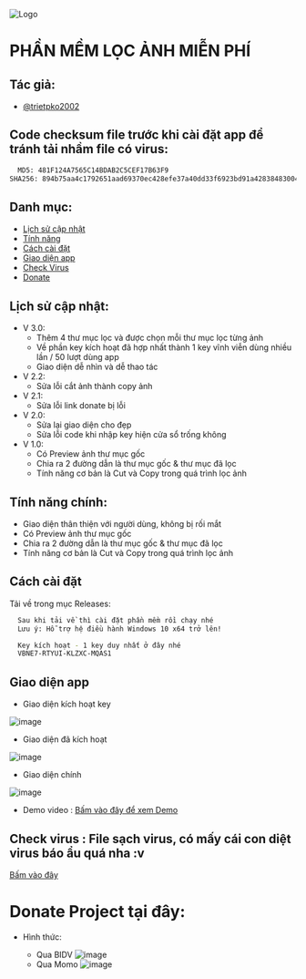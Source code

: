 
![Logo](https://raw.githubusercontent.com/trietpko2002/trietpko2002.github.io/refs/heads/main/img/icon.ico)


# PHẦN MỀM LỌC ẢNH MIỄN PHÍ
## Tác giả:

- [@trietpko2002](https://github.com/trietpko2002)

## Code checksum file trước khi cài đặt app để tránh tải nhầm file có virus:
```bash
  MD5: 481F124A7565C14BDAB2C5CEF17B63F9
SHA256: 894b75aa4c1792651aad69370ec428efe37a40dd33f6923bd91a428384830043
```
## Danh mục:

 - [Lịch sử cập nhật](https://github.com/trietpko2002/tool_loc_anh_python/blob/main/README.md#l%E1%BB%8Bch-s%E1%BB%AD-c%E1%BA%ADp-nh%E1%BA%ADt)
 - [Tính năng](https://github.com/trietpko2002/tool_loc_anh_python/blob/main/README.md#t%C3%ADnh-n%C4%83ng-ch%C3%ADnh)
- [Cách cài đặt](https://github.com/trietpko2002/tool_loc_anh_python/blob/main/README.md#c%C3%A1ch-c%C3%A0i-%C4%91%E1%BA%B7t)
- [Giao diện app](https://github.com/trietpko2002/tool_loc_anh_python/blob/main/README.md#giao-di%E1%BB%87n-app)
- [Check Virus](https://github.com/trietpko2002/tool_loc_anh_python/blob/main/README.md#check-virus--ph%E1%BA%A7n-m%E1%BB%81m-s%E1%BA%A1ch-c%C3%B3-m%E1%BA%A5y-c%C3%A1i-di%E1%BB%87t-virus-n%C3%B3-b%C3%A1o-t%C3%A0o-lao-qu%C3%A1-100-kh%C3%B4ng-c%C3%B3-virus)
- [Donate](https://github.com/trietpko2002/tool_loc_anh_python/blob/main/README.md#donate-project-t%E1%BA%A1i-%C4%91%C3%A2y)



## Lịch sử cập nhật:
- V 3.0:
    - Thêm 4 thư mục lọc và được chọn mỗi thư mục lọc từng ảnh 
    - Về phần key kích hoạt đã hợp nhất thành 1 key vĩnh viễn dùng nhiều lần / 50 lượt dùng app
    - Giao diện dễ nhìn và dễ thao tác
- V 2.2:
    -  Sửa lỗi cắt ảnh thành copy ảnh
- V 2.1:
    -  Sửa lỗi link donate bị lỗi
- V 2.0:
    - Sửa lại giao diện cho đẹp
    - Sửa lỗi code khi nhập key hiện cửa sổ trống không
- V 1.0:
    - Có Preview ảnh thư mục gốc
    - Chia ra 2 đường dẫn là thư mục gốc & thư mục đã lọc
    - Tính năng cơ bản là Cut và Copy trong quá trình lọc ảnh



## Tính năng chính:

- Giao diện thân thiện với người dùng, không bị rối mắt
- Có Preview ảnh thư mục gốc
- Chia ra 2 đường dẫn là thư mục gốc & thư mục đã lọc
- Tính năng cơ bản là Cut và Copy trong quá trình lọc ảnh


## Cách cài đặt

Tải về trong mục Releases: 

```bash
  Sau khi tải về thì cài đặt phần mềm rồi chạy nhé
  Lưu ý: Hỗ trợ hệ điều hành Windows 10 x64 trở lên!
```
```bash
  Key kích hoạt - 1 key duy nhất ở đây nhé 
  VBNE7-RTYUI-KLZXC-MQAS1
```
    
## Giao diện app

- Giao diện kích hoạt key

![image](https://raw.githubusercontent.com/trietpko2002/trietpko2002.github.io/refs/heads/main/img/1.jpg)

- Giao diện đã kích hoạt

![image](https://raw.githubusercontent.com/trietpko2002/trietpko2002.github.io/refs/heads/main/img/2.jpg)

- Giao diện chính

![image](https://raw.githubusercontent.com/trietpko2002/trietpko2002.github.io/refs/heads/main/img/12.png)

- Demo video : [Bấm vào đây để xem Demo](https://www.youtube.com/watch?v=fv0oM1BhCiI)


## Check virus : File sạch virus, có mấy cái con diệt virus báo ẩu quá nha :v
[Bấm vào đây](https://www.virustotal.com/gui/file/e0d723c28ee0cf4146baea6be5735ea8cfd6708a9e723be969eb7ca5133932b2?nocache=1)

# Donate Project tại đây: 

- Hình thức: 

    - Qua BIDV
![image](https://raw.githubusercontent.com/trietpko2002/trietpko2002.github.io/refs/heads/main/donate_qr.png)
    - Qua Momo
    ![image](https://raw.githubusercontent.com/trietpko2002/trietpko2002.github.io/refs/heads/main/donate_qr_1.jpg)

